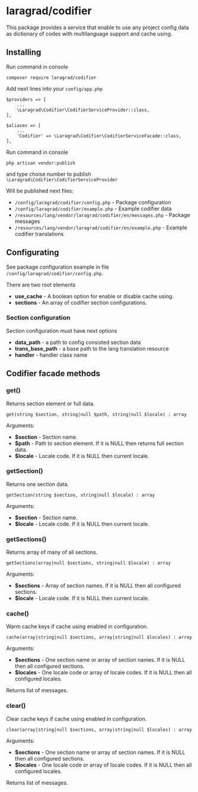 # laragrad/codifier

This package provides a service that enable to use any project config data as dictionary of codes with multilanguage support and cache using.

## Installing

Run command in console

	composer require laragrad/codifier

Add next lines into your `config/app.php`

    $providers => [
		...
		\Laragrad\Codifier\CodifierServiceProvider::class,
	],
	
	$aliases => [
		...
		'Codifier' => \Laragrad\Codifier\CodifierServiceFacade::class,
	],

Run command in console

    php artisan vendor:publish

and type choise number to publish `\Laragrad\Codifier\CodifierServiceProvider`

Will be published next files:

* `/config/laragrad/codifier/config.php` - Package configuration
* `/config/laragrad/codifier/example.php` - Example codifier data
* `/resources/lang/vendor/laragrad/codifier/en/messages.php` - Package messages
* `/resources/lang/vendor/laragrad/codifier/en/example.php` - Example codifier translations

## Configurating

See package configuration example in file `/config/laragrad/codifier/config.php`.

There are two root elements

* **use_cache** - A boolean option for enable or disable cache using.
* **sections** - An array of codifier section configurations.

### Section configuration

Section configuration must have next options

* **data_path**  - a path to config consisted section data
* **trans_base_path** - a base path to the lang translation resource
* **handler** - handler class name

## Codifier facade methods

### get()

Returns section element or full data.

    get(string $section, string|null $path, string|null $locale) : array 

Arguments:

* **$section** - Section name.
* **$path** - Path to section element. If it is NULL then returns full section data.
* **$locale** - Locale code. If it is NULL then current locale.

### getSection()

Returns one section data.

    getSection(string $section, string|null $locale) : array 

Arguments:

* **$section** - Section name.
* **$locale** - Locale code. If it is NULL then current locale.

### getSections()

Returns array of many of all sections.

    getSections(array|null $sections, string|null $locale) : array 

Arguments:

* **$sections** - Array of section names. If it is NULL then all configured sections.
* **$locale** - Locale code. If it is NULL then current locale.

### cache()

Warm cache keys if cache using enabled in configuration.

    cache(array|string|null $sections, array|string|null $locales) : array 

Arguments:

* **$sections** - One section name or array of section names. If it is NULL then all configured sections.
* **$locales** - One locale code or array of locale codes. If it is NULL then all configured locales.

Returns list of messages.

### clear()

Clear cache keys if cache using enabled in configuration.

    clear(array|string|null $sections, array|string|null $locales) : array 

Arguments:

* **$sections** - One section name or array of section names. If it is NULL then all configured sections.
* **$locales** - One locale code or array of locale codes. If it is NULL then all configured locales.

Returns list of messages.

